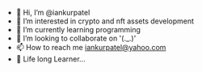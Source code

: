 - 👋 Hi, I’m @iankurpatel
- 👀 I’m interested in crypto and nft assets development
- 🌱 I’m currently learning programming 
- 💞️ I’m looking to collaborate on '(._.)'
- 📫 How to reach me iankurpatel@yahoo.com
- 🤖 Life long Learner...
<!---
iankurpatel/iankurpatel is a ✨ special ✨ repository because its `README.md` (this file) appears on your GitHub profile.
You can click the Preview link to take a look at your changes.
--->
